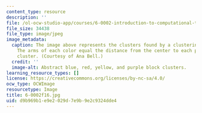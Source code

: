 ```yaml
---
content_type: resource
description: ''
file: /ol-ocw-studio-app/courses/6-0002-introduction-to-computational-thinking-and-data-science-fall-2016/d9b969b1e9e2029d7e9b9e2c9324dde4_6-0002f16.jpg
file_size: 34438
file_type: image/jpeg
image_metadata:
  caption: The image above represents the clusters found by a clustering algorithm.
    The arms of each color equal the distance from the center to each point in the
    cluster. (Courtesy of Ana Bell.)
  credit: ''
  image-alt: Abstract blue, red, yellow, and purple block clusters.
learning_resource_types: []
license: https://creativecommons.org/licenses/by-nc-sa/4.0/
ocw_type: OCWImage
resourcetype: Image
title: 6-0002f16.jpg
uid: d9b969b1-e9e2-029d-7e9b-9e2c9324dde4
---
```


